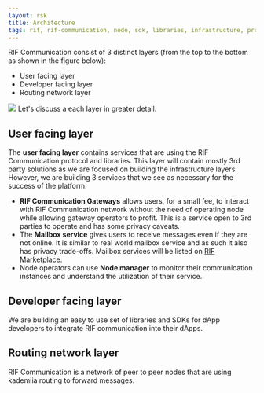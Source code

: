 ```yaml
---
layout: rsk
title: Architecture
tags: rif, rif-communication, node, sdk, libraries, infrastructure, protocols, mvp, design, rbtc, defi, decentralized, quick-start, guides, tutorial, networks, dapps, tools, rsk, ethereum, smart-contracts, install, get-started, how-to, mainnet, testnet, contracts, wallets, web3, crypto
---
```


RIF Communication consist of 3 distinct layers (from the top to the bottom as shown in the figure below):

- User facing layer
- Developer facing layer
- Routing network layer

![](/assets/img/rif-communication/architecture.png)
Let's discuss a each layer in greater detail.

## User facing layer

The **user facing layer** contains services that are using the RIF Communication protocol and libraries. This layer will contain mostly 3rd party solutions as we are focused on building the infrastructure layers. However, we are building 3 services that we see as necessary for the success of the platform.

- **RIF Communication Gateways** allows users, for a small fee, to interact with RIF Communication network without the need of operating node while allowing gateway operators to profit. This is a service open to 3rd parties to operate and has some privacy caveats.
- The **Mailbox service** gives users to receive messages even if they are not online. It is similar to real world mailbox service and as such it also has privacy trade-offs. Mailbox services will be listed on [RIF Marketplace](https://www.rifos.org/marketplace).
- Node operators can use **Node manager** to monitor their communication instances and understand the utilization of their service.

## Developer facing layer

We are building an easy to use set of libraries and SDKs for dApp developers to integrate RIF communication into their dApps.

## Routing network layer

RIF Communication is a network of peer to peer nodes that are using kademlia routing to forward messages.
